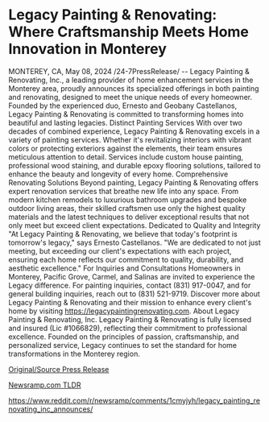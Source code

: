 # Legacy Painting & Renovating: Where Craftsmanship Meets Home Innovation in Monterey

MONTEREY, CA, May 08, 2024 /24-7PressRelease/ -- Legacy Painting & Renovating, Inc., a leading provider of home enhancement services in the Monterey area, proudly announces its specialized offerings in both painting and renovating, designed to meet the unique needs of every homeowner. Founded by the experienced duo, Ernesto and Geobany Castellanos, Legacy Painting & Renovating is committed to transforming homes into beautiful and lasting legacies.  Distinct Painting Services  With over two decades of combined experience, Legacy Painting & Renovating excels in a variety of painting services. Whether it's revitalizing interiors with vibrant colors or protecting exteriors against the elements, their team ensures meticulous attention to detail. Services include custom house painting, professional wood staining, and durable epoxy flooring solutions, tailored to enhance the beauty and longevity of every home.  Comprehensive Renovating Solutions  Beyond painting, Legacy Painting & Renovating offers expert renovation services that breathe new life into any space. From modern kitchen remodels to luxurious bathroom upgrades and bespoke outdoor living areas, their skilled craftsmen use only the highest quality materials and the latest techniques to deliver exceptional results that not only meet but exceed client expectations.  Dedicated to Quality and Integrity  "At Legacy Painting & Renovating, we believe that today's footprint is tomorrow's legacy," says Ernesto Castellanos. "We are dedicated to not just meeting, but exceeding our client's expectations with each project, ensuring each home reflects our commitment to quality, durability, and aesthetic excellence."  For Inquiries and Consultations  Homeowners in Monterey, Pacific Grove, Carmel, and Salinas are invited to experience the Legacy difference. For painting inquiries, contact (831) 917-0047, and for general building inquiries, reach out to (831) 521-9719. Discover more about Legacy Painting & Renovating and their mission to enhance every client's home by visiting https://legacypaintingrenovating.com.  About Legacy Painting & Renovating, Inc.  Legacy Painting & Renovating is fully licensed and insured (Lic #1066829), reflecting their commitment to professional excellence. Founded on the principles of passion, craftsmanship, and personalized service, Legacy continues to set the standard for home transformations in the Monterey region. 

[Original/Source Press Release](https://www.24-7pressrelease.com/press-release/510690/legacy-painting-renovating-where-craftsmanship-meets-home-innovation-in-monterey)
                    

[Newsramp.com TLDR](None) 

https://www.reddit.com/r/newsramp/comments/1cmyjyh/legacy_painting_renovating_inc_announces/